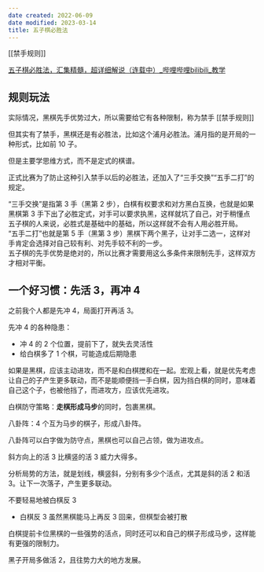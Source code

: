 ```yaml
---
date created: 2022-06-09
date modified: 2023-03-14
title: 五子棋必胜法
---
```


[[禁手规则]]

[五子棋必胜法，汇集精髓，超详细解说（连载中）_哔哩哔哩bilibili_教学](https://www.bilibili.com/video/BV1wS4y1D7uT?p=2)

## 规则玩法

实际情况，黑棋先手优势过大，所以需要给它有各种限制，称为禁手 [[禁手规则]]

但其实有了禁手，黑棋还是有必胜法，比如这个浦月必胜法。浦月指的是开局的一种形式，比如前 10 子。

但是主要学思维方式，而不是定式的棋谱。

正式比赛为了防止这种引入禁手以后的必胜法，还加入了“三手交换”“五手二打”的规定。

“三手交换”是指第 3 手（黑第 2 步），白棋有权要求和对方黑白互换，也就是如果黑棋第 3 手下出了必胜定式，对手可以要求执黑，这样就坑了自己，对于稍懂点五子棋的人来说，必胜式是基础中的基础，所以这样就不会有人用必胜开局。  
“五手二打”也就是第 5 手（黑第 3 步）黑棋下两个黑子，让对手二选一，这样对手肯定会选择对自己较有利、对先手较不利的一步。  
五子棋的先手优势是绝对的，所以比赛才需要用这么多条件来限制先手，这样双方才相对平衡。

## 一个好习惯：先活 3，再冲 4

之前我个人都是先冲 4，局面打开再活 3。

先冲 4 的各种隐患：

- 冲 4 的 2 个位置，提前下了，就失去灵活性
- 给白棋多了 1 个棋，可能造成后期隐患

如果是黑棋，应该主动进攻，而不是和白棋搅和在一起。宏观上看，就是优先考虑让自己的子产生更多联动，而不是能顺便挡一手白棋，因为挡白棋的同时，意味着自己这个子，也被他挡了，而进攻方，应该优先进攻。

白棋防守策略：**走棋形成马步**的同时，包裹黑棋。

八卦阵：4 个互为马步的棋子，形成八卦阵。

八卦阵可以白字做为防守点，黑棋也可以自己占领，做为进攻点。

斜方向上的活 3 比横竖的活 3 威力大得多。

分析局势的方法，就是划线，横竖斜，分别有多少个活点，尤其是斜的活 2 和活 3。让下一次落子，产生更多联动。

不要轻易地被白棋反 3

- 白棋反 3 虽然黑棋能马上再反 3 回来，但棋型会被打散

白棋提前卡位黑棋的一些强势的活点，同时还可以和自己的棋子形成马步，这样能有更强的限制力。

黑子开局多做活 2，且往势力大的地方发展。
